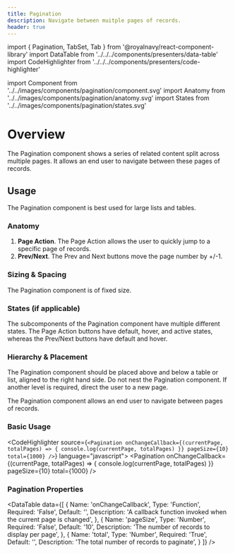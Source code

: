 ```yaml
---
title: Pagination
description: Navigate between muitple pages of records.
header: true
---
```


import { Pagination, TabSet, Tab } from '@royalnavy/react-component-library'
import DataTable from '../../../components/presenters/data-table'
import CodeHighlighter from '../../../components/presenters/code-highlighter'

import Component from '../../images/components/pagination/component.svg'
import Anatomy from '../../images/components/pagination/anatomy.svg'
import States from '../../images/components/pagination/states.svg'

# Overview

The Pagination component shows a series of related content split across multiple pages. It allows an end user to navigate between these pages of records.
<Component />

## Usage
The Pagination component is best used for large lists and tables.

<TabSet>

<Tab title="Design">

### Anatomy
<Anatomy />

1. **Page Action**. The Page Action allows the user to quickly jump to a specific page of records.
2. **Prev/Next**. The Prev and Next buttons move the page number by +/-1.


### Sizing & Spacing
The Pagination component is of fixed size. 

### States (if applicable) 
<States />

The subcomponents of the Pagination component have multiple different states. The Page Action buttons have default, hover, and active states, whereas the Prev/Next buttons have default and hover.

### Hierarchy & Placement
The Pagination component should be placed above and below a table or list, aligned to the right hand side. Do not nest the Pagination component. If another level is required, direct the user to a new page.

</Tab>

<Tab title="Develop">
The Pagination component allows an end user to navigate between pages of records.

### Basic Usage
<CodeHighlighter source={`<Pagination
  onChangeCallback={(currentPage, totalPages) => {
    console.log(currentPage, totalPages)
  }}
  pageSize={10}
  total={1000}
/>`} language="javascript">
  <Pagination
    onChangeCallback={(currentPage, totalPages) => {
      console.log(currentPage, totalPages)
    }}
    pageSize={10}
    total={1000}
  />
</CodeHighlighter>

### Pagination Properties
<DataTable data={[
  {
    Name: 'onChangeCallback',
    Type: 'Function<any>',
    Required: 'False',
    Default: '',
    Description: 'A callback function invoked when the current page is changed',
  },
  {
    Name: 'pageSize',
    Type: 'Number',
    Required: 'False',
    Default: '10',
    Description: 'The number of records to display per page',
  },
  {
    Name: 'total',
    Type: 'Number',
    Required: 'True',
    Default: '',
    Description: 'The total number of records to paginate',
  }
]} />

</Tab>
</TabSet>
